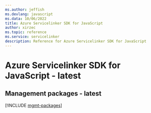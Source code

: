 ```yaml
---
ms.author: jeffish
ms.devlang: javascript
ms.data: 10/06/2022
title: Azure Servicelinker SDK for JavaScript
author: xirzec
ms.topic: reference
ms.service: servicelinker
description: Reference for Azure Servicelinker SDK for JavaScript
---
```

# Azure Servicelinker SDK for JavaScript - latest

## Management packages - latest
[!INCLUDE [mgmt-packages](servicelinker-mgmt-index.md)]